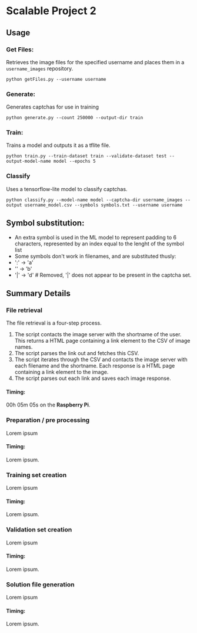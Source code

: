 # Scalable Project 2
## Usage
### Get Files:
Retrieves the image files for the specified username and places them in a `username_images` repository.

`python getFiles.py --username username`

### Generate:
Generates captchas for use in training

`python generate.py --count 250000 --output-dir train`

### Train: 
Trains a model and outputs it as a tflite file.

`python train.py --train-dataset train --validate-dataset test --output-model-name model --epochs 5`

### Classify
Uses a tensorflow-lite model to classify captchas. 

`python classify.py --model-name model --captcha-dir username_images --output username_model.csv --symbols symbols.txt --username username`
 
## Symbol substitution:
- An extra symbol is used in the ML model to represent padding to 6 characters, represented by an index equal to the lenght of the symbol list
- Some symbols don't work in filenames, and are substituted thusly:
- ':' -> 'a'
- '\' -> 'b'
- '|' -> 'd' # Removed, '|' does not appear to be present in the captcha set.

## Summary Details
### File retrieval
The file retrieval is a four-step process. 
1. The script contacts the image server with the shortname of the user. This returns a HTML page containing a link element to the CSV of image names. 
2. The script parses the link out and fetches this CSV. 
3. The script iterates through the CSV and contacts the image server with each filename and the shortname. Each response is a HTML page containing a link element to the image. 
4. The script parses out each link and saves each image response. 

#### Timing:
00h 05m 05s on the **Raspberry Pi**.

### Preparation / pre processing
Lorem ipsum
#### Timing:
Lorem ipsum.

### Training set creation
Lorem ipsum
#### Timing:
Lorem ipsum.

### Validation set creation
Lorem ipsum
#### Timing:
Lorem ipsum.

### Solution file generation
Lorem ipsum
#### Timing:
Lorem ipsum.